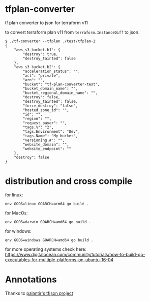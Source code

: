 # tfplan-converter
tf plan converter to json for terraform v11

to convert terraform plan v11 from `terraform.InstanceDiff` to json.
```
$ ./tf-converter --tfplan ./test/tfplan-2
{
    "aws_s3_bucket.b1": {
        "destroy": true,
        "destroy_tainted": false
    },
    "aws_s3_bucket.b2": {
        "acceleration_status": "",
        "acl": "private",
        "arn": "",
        "bucket": "tf-plan-converter-test",
        "bucket_domain_name": "",
        "bucket_regional_domain_name": "",
        "destroy": false,
        "destroy_tainted": false,
        "force_destroy": "false",
        "hosted_zone_id": "",
        "id": "",
        "region": "",
        "request_payer": "",
        "tags.%": "2",
        "tags.Environment": "Dev",
        "tags.Name": "My bucket",
        "versioning.#": "",
        "website_domain": "",
        "website_endpoint": ""
    },
    "destroy": false
}
```

# distribution and cross compile 
for linux:
```
env GOOS=linux GOARCH=arm64 go build . 

```

for MacOs:
```
env GOOS=darwin GOARCH=amd64 go build . 

```

for windows:
```
env GOOS=windows GOARCH=amd64 go build .
```
for more operating systems check here:
https://www.digitalocean.com/community/tutorials/how-to-build-go-executables-for-multiple-platforms-on-ubuntu-16-04

# Annotations
Thanks to [palantir's tfjson project](https://github.com/palantir/tfjson)